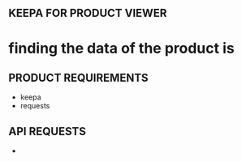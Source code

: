 ## KEEPA FOR PRODUCT VIEWER

# finding the data of the product is    



## PRODUCT REQUIREMENTS
* keepa
* requests
  
## API REQUESTS
* 


